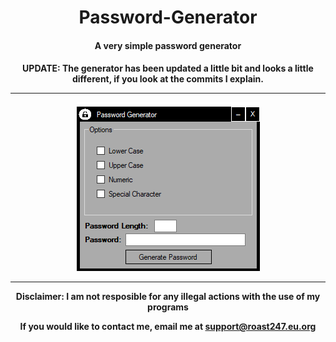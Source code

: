 <h1 align="center">Password-Generator</h1>
<h4 align="center">A very simple password generator</h4>
<h4 align="center">UPDATE: The generator has been updated a little bit and looks a little different, if you look at the commits I explain.
<hr>
<img src="https://raw.githubusercontent.com/roast247/Password-Generator/main/PassGen.png">
<hr>
Disclaimer: I am not resposible for any illegal actions with the use of my programs

  If you would like to contact me, email me at support@roast247.eu.org
</h4>
